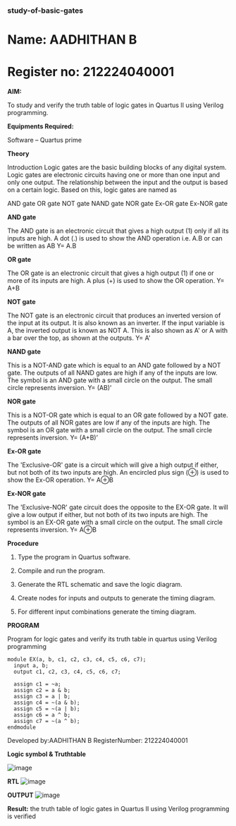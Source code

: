 ### study-of-basic-gates
# Name: AADHITHAN B
# Register no: 212224040001

**AIM:** 

To study and verify the truth table of logic gates in Quartus II using Verilog programming.

**Equipments Required:**

Software – Quartus prime 

**Theory**

Introduction Logic gates are the basic building blocks of any digital system. Logic gates are electronic circuits having one or more than one input and only one output. The relationship between the input and the output is based on a certain logic. Based on this, logic gates are named as

AND gate OR gate NOT gate NAND gate NOR gate Ex-OR gate Ex-NOR gate

**AND gate**

The AND gate is an electronic circuit that gives a high output (1) only if all its inputs are high. A dot (.) is used to show the AND operation i.e. A.B or can be written as AB
Y= A.B

**OR gate** 

The OR gate is an electronic circuit that gives a high output (1) if one or more of its inputs are high. A plus (+) is used to show the OR operation.
Y= A+B

**NOT gate**

The NOT gate is an electronic circuit that produces an inverted version of the input at its output. It is also known as an inverter. If the input variable is A, the inverted output is known as NOT A. This is also shown as A' or A with a bar over the top, as shown at the outputs.
Y= A'

**NAND gate**

This is a NOT-AND gate which is equal to an AND gate followed by a NOT gate. The outputs of all NAND gates are high if any of the inputs are low. The symbol is an AND gate with a small circle on the output. The small circle represents inversion.
Y= (AB)’

**NOR gate**

This is a NOT-OR gate which is equal to an OR gate followed by a NOT gate. The outputs of all NOR gates are low if any of the inputs are high. The symbol is an OR gate with a small circle on the output. The small circle represents inversion.
Y= (A+B)’

**Ex-OR gate**

The 'Exclusive-OR' gate is a circuit which will give a high output if either, but not both of its two inputs are high. An encircled plus sign (⊕) is used to show the Ex-OR operation.
Y= A⊕B

**Ex-NOR gate**

The 'Exclusive-NOR' gate circuit does the opposite to the EX-OR gate. It will give a low output if either, but not both of its two inputs are high. The symbol is an EX-OR gate with a small circle on the output. The small circle represents inversion.
Y= A⊕B

**Procedure** 

1.	Type the program in Quartus software.

2.	Compile and run the program.

3.	Generate the RTL schematic and save the logic diagram.

4.	Create nodes for inputs and outputs to generate the timing diagram.

5.	For different input combinations generate the timing diagram.


**PROGRAM**

Program for logic gates and verify its truth table in quartus using Verilog programming

~~~
module EX(a, b, c1, c2, c3, c4, c5, c6, c7);
  input a, b;
  output c1, c2, c3, c4, c5, c6, c7;

  assign c1 = ~a;
  assign c2 = a & b;
  assign c3 = a | b;
  assign c4 = ~(a & b);
  assign c5 = ~(a | b);
  assign c6 = a ^ b;
  assign c7 = ~(a ^ b);
endmodule
~~~
 Developed by:AADHITHAN B RegisterNumber: 212224040001
 
**Logic symbol & Truthtable**

![image](https://github.com/user-attachments/assets/df212f92-a594-4b1b-8701-5d8b455b3cb5)

**RTL**
![image](https://github.com/user-attachments/assets/52c6d074-15bd-4aaf-8ddf-1343e940c3bb)

**OUTPUT**
![image](https://github.com/user-attachments/assets/98cfd617-816f-4867-91ee-7b345c2045c5)



**Result:**
the truth table of logic gates in Quartus II using Verilog programming is verified

